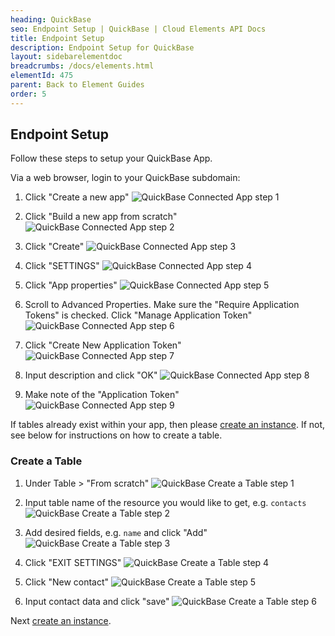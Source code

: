 ```yaml
---
heading: QuickBase
seo: Endpoint Setup | QuickBase | Cloud Elements API Docs
title: Endpoint Setup
description: Endpoint Setup for QuickBase
layout: sidebarelementdoc
breadcrumbs: /docs/elements.html
elementId: 475
parent: Back to Element Guides
order: 5
---
```


## Endpoint Setup

Follow these steps to setup your QuickBase App.

Via a web browser, login to your QuickBase subdomain:

1. Click "Create a new app"
![QuickBase Connected App step 1](img/QuickBaseAPI1.png)

2. Click "Build a new app from scratch"
![QuickBase Connected App step 2](img/QuickBaseAPI2.png)

3. Click "Create"
![QuickBase Connected App step 3](img/QuickBaseAPI3.png)

4. Click "SETTINGS"
![QuickBase Connected App step 4](img/QuickBaseAPI4.png)

5. Click "App properties"
![QuickBase Connected App step 5](img/QuickBaseAPI5.png)

6. Scroll to Advanced Properties.  Make sure the "Require Application Tokens" is checked.  Click "Manage Application Token"
![QuickBase Connected App step 6](img/QuickBaseAPI6.png)

7. Click "Create New Application Token"
![QuickBase Connected App step 7](img/QuickBaseAPI7.png)

8. Input description and click "OK"
![QuickBase Connected App step 8](img/QuickBaseAPI8.png)

9. Make note of the "Application Token"
![QuickBase Connected App step 9](img/QuickBaseAPI9.png)

If tables already exist within your app, then please [create an instance](quickbase-create-instance.html).  If not, see below for instructions on how to create a table.

### Create a Table

1. Under Table > "From scratch"
![QuickBase Create a Table step 1](img/maketable/QuickBaseTable1.png)

2. Input table name of the resource you would like to get, e.g. `contacts`
![QuickBase Create a Table step 2](img/maketable/QuickBaseTable2.png)

3. Add desired fields, e.g. `name` and click "Add"
![QuickBase Create a Table step 3](img/maketable/QuickBaseTable3.png)

4. Click "EXIT SETTINGS"
![QuickBase Create a Table step 4](img/maketable/QuickBaseTable4.png)

5. Click "New contact"
![QuickBase Create a Table step 5](img/maketable/QuickBaseTable5.png)

6. Input contact data and click "save"
![QuickBase Create a Table step 6](img/maketable/QuickBaseTable6.png)

Next [create an instance](quickbase-create-instance.html).
